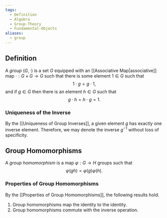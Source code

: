 ```yaml
---
tags:
  - Definition
  - Algebra
  - Group-Theory
  - Fundamental-Objects
aliases:
  - group
---
```

## Definition

A *group* $(G, \cdot)$ is a set $G$ equipped with an [[Associative Map|associative]] map $\cdot: G \times G \to G$ such that there is some element $1 \in G$ such that $$
1 \cdot g = g\cdot 1,
$$and if $g \in G$ then there is an element $h \in G$ such that 
$$
g\cdot h = h\cdot g = 1.
$$

### Uniqueness of the Inverse

By the [[Uniqueness of Group Inverses]], a given element $g$ has exactly one inverse element. Therefore, we may denote the inverse $g^{-1}$ without loss of specificity.
## Group Homomorphisms

A *group homomorphism* is a map $\varphi : G \to H$ groups such that 
$$
\varphi(g h) = \varphi (g) \varphi(h).
$$
### Properties of Group Homomorphisms

By the [[Properties of Group Homomorphisms]], the following results hold.
1. Group homomorphisms map the identity to the identity.
2. Group homomorphisms commute with the inverse operation.